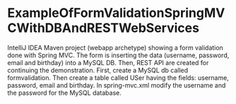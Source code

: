 # ExampleOfFormValidationSpringMVCWithDBAndRESTWebServices
IntelliJ IDEA Maven project (webapp archetype) showing a form validation done with Spring MVC. The form is inserting the data (username, password, email and birthday) into a MySQL DB. Then, REST API are created for continuing the demonstration.
First, create a MySQL db called formvalidation. Then create a table called USer having the fields: username, password, email and birthday.
In spring-mvc.xml modify the username and the password for the MySQL database.

